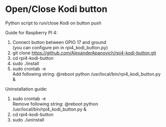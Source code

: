 # Open/Close Kodi button

Python script to run/close Kodi on button push

Guide for Raspberry PI 4:
1. Connect button between GPIO 17 and ground  
(you can configure pin in rpi4_kodi_button.py)  
2. git clone https://github.com/AlexanderApanovich/rpi4-kodi-button.git
3. cd rpi4-kodi-button
4. sudo ./install
5. sudo crontab -e  
Add following string: @reboot python /usr/local/bin/rpi4_kodi_button.py &

Uninstallation guide:
1. sudo crontab -e  
Remove following string: @reboot python /usr/local/bin/rpi4_kodi_button.py &
2. cd rpi4-kodi-button
3. sudo ./uninstall
